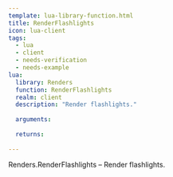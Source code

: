 ```yaml
---
template: lua-library-function.html
title: RenderFlashlights
icon: lua-client
tags:
  - lua
  - client
  - needs-verification
  - needs-example
lua:
  library: Renders
  function: RenderFlashlights
  realm: client
  description: "Render flashlights."
  
  arguments:
  
  returns:
    
---
```


<div class="lua__search__keywords">
Renders.RenderFlashlights &#x2013; Render flashlights.
</div>

